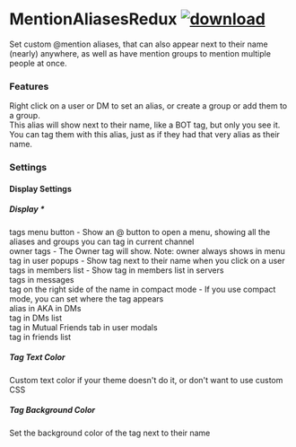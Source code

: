 # MentionAliasesRedux [![download](https://i.imgur.com/OAHgjZu.png)](https://1lighty.github.io/BetterDiscordStuff/?plugin=MentionAliasesRedux&dl=1 "MentionAliasesRedux")
Set custom @mention aliases, that can also appear next to their name (nearly) anywhere, as well as have mention groups to mention multiple people at once.
### Features
Right click on a user or DM to set an alias, or create a group or add them to a group.  
This alias will show next to their name, like a BOT tag, but only you see it.  
You can tag them with this alias, just as if they had that very alias as their name.
### Settings
#### Display Settings
##### Display *
tags menu button - Show an @ button to open a menu, showing all the aliases and groups you can tag in current channel  
owner tags - The Owner tag will show. Note: owner always shows in menu  
tag in user popups - Show tag next to their name when you click on a user  
tags in members list - Show tag in members list in servers  
tags in messages  
tag on the right side of the name in compact mode - If you use compact mode, you can set where the tag appears  
alias in AKA in DMs  
tag in DMs list  
tag in Mutual Friends tab in user modals  
tag in friends list 
##### Tag Text Color
Custom text color if your theme doesn't do it, or don't want to use custom CSS
##### Tag Background Color
Set the background color of the tag next to their name
